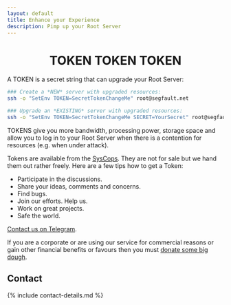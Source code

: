 ```yaml
---
layout: default
title: Enhance your Experience
description: Pimp up your Root Server
---
```


<div style="text-align:center"><h1>TOKEN TOKEN TOKEN</h1></div>

A TOKEN is a secret string that can upgrade your Root Server:

```sh
### Create a *NEW* server with upgraded resources:
ssh -o "SetEnv TOKEN=SecretTokenChangeMe" root@segfault.net

### Upgrade an *EXISTING* server with upgraded resources:
ssh -o "SetEnv TOKEN=SecretTokenChangeMe SECRET=YourSecret" root@segfault.net
```

TOKENS give you more bandwidth, processing power, storage space and allow you to log in to your Root Server when there is a contention for resources (e.g. when under attack). 

Tokens are available from the [SysCops](https://t.me/thcorg). They are not for sale but we hand them out rather freely. Here are a few tips how to get a Token:

 * Participate in the discussions.
 * Share your ideas, comments and concerns.
 * Find bugs.
 * Join our efforts. Help us.
 * Work on great projects.
 * Safe the world.

[Contact us on Telegram](https://t.me/thcorg).

If you are a corporate or are using our service for commercial reasons or gain other financial benefits or favours then you must [donate some big dough](../upgrade).

## Contact

{% include contact-details.md %}
